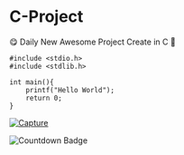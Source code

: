 # C-Project
 😋 Daily New Awesome Project Create in C 🚀
 
```
#include <stdio.h>
#include <stdlib.h>

int main(){
    printf("Hello World");
    return 0;
}
```
<a href="https://ibb.co/xq5rb1b"><img src="https://i.ibb.co/fd0TWkW/Capture.png" alt="Capture" border="0"></a>

![Countdown Badge](https://img.shields.io/badge/Coming%20Soon%20New%20Project-24Horus-blue)
